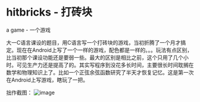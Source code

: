 # hitbricks - 打砖块

a game - 一个游戏

大一C语言课设的题目，用C语言写一个打砖块的游戏，当初折腾了一个月才搞定。现在在Android上写了一个一样的游戏，配色都是一样的。。。玩法有点区别，比当初那个课设功能还是要弱一些。最大的区别是相比之前，这个只用了几个小时。可见生产力还是提高了的。其实写程序到没花多长时间，主要很长时间耽搁在数学和物理知识上了。比如一个正弦余弦函数研究了半天才恢复记忆。这是第一次在Android上写游戏，瞎玩了一把。

拙作截图：
![image](http://ww2.sinaimg.cn/bmiddle/6414b943jw1e0s9otqn6kj.jpg)
